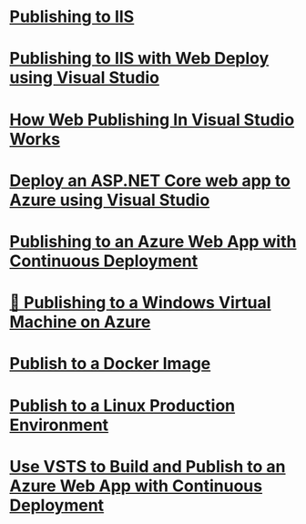 # [Publishing to IIS](iis.md)
# [Publishing to IIS with Web Deploy using Visual Studio](iis-with-msdeploy.md)
# [How Web Publishing In Visual Studio Works](web-publishing-vs.md)
# [Deploy an ASP.NET Core web app to Azure using Visual Studio](../tutorials/publish-to-azure-webapp-using-vs.md)
# [Publishing to an Azure Web App with Continuous Deployment](azure-continuous-deployment.md)
# [🔧 Publishing to a Windows Virtual Machine on Azure](azure-windows-vm.md)
# [Publish to a Docker Image](https://azure.microsoft.com/documentation/articles/vs-azure-tools-docker-hosting-web-apps-in-docker)
# [Publish to a Linux Production Environment](linuxproduction.md)
# [Use VSTS to Build and Publish to an Azure Web App with Continuous Deployment](vsts-continuous-deployment.md)
